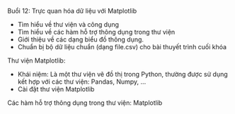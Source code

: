 Buổi 12: Trực quan hóa dữ liệu với Matplotlib
- Tìm hiểu về thư viện và công dụng
- Tìm hiểu về các hàm hỗ trợ thông dụng trong thư viện
- Giới thiệu về các dạng biểu đồ thông dụng.
- Chuẩn bị bộ dữ liệu chuẩn (dạng file.csv) cho bài thuyết trình cuối khóa

Thư viện Matplotlib:
- Khái niệm: Là một thư viện vẽ đồ thị trong Python, thường được sử dụng kết hợp với các thư viện: Pandas, Numpy, ...
- Cài đặt thư viện Matplotlib


Các hàm hỗ trợ thông dụng trong thư viện: Matplotlib